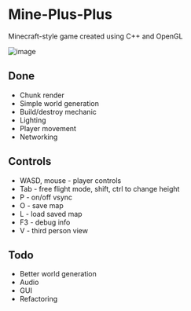 # Mine-Plus-Plus
Minecraft-style game created using C++ and OpenGL

![image](https://user-images.githubusercontent.com/25245692/110043085-3b4a7580-7d60-11eb-9cba-13e3757f81c9.png)

## Done
- Chunk render
- Simple world generation
- Build/destroy mechanic
- Lighting 
- Player movement
- Networking

## Controls
- WASD, mouse - player controls
- Tab - free flight mode, shift, ctrl to change height
- P - on/off vsync
- O - save map
- L - load saved map
- F3 - debug info
- V - third person view

## Todo
- Better world generation
- Audio
- GUI
- Refactoring
